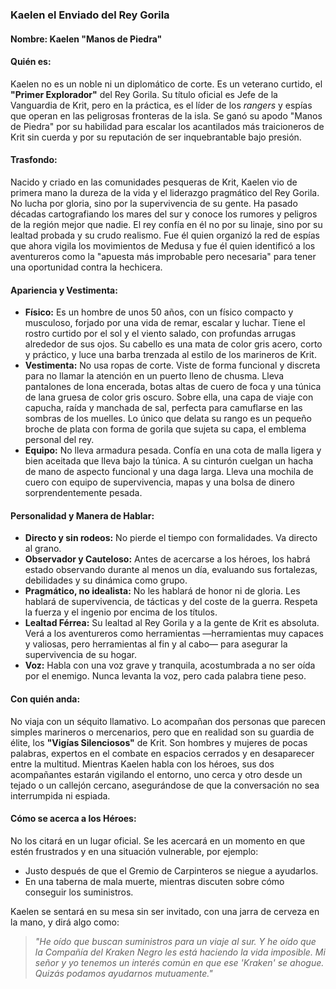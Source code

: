 ### Kaelen el Enviado del Rey Gorila

#### **Nombre:** **Kaelen "Manos de Piedra"**

#### **Quién es:**
Kaelen no es un noble ni un diplomático de corte. Es un veterano curtido, el **"Primer Explorador"** del Rey Gorila. Su título oficial es Jefe de la Vanguardia de Krit, pero en la práctica, es el líder de los *rangers* y espías que operan en las peligrosas fronteras de la isla. Se ganó su apodo "Manos de Piedra" por su habilidad para escalar los acantilados más traicioneros de Krit sin cuerda y por su reputación de ser inquebrantable bajo presión.

#### **Trasfondo:**
Nacido y criado en las comunidades pesqueras de Krit, Kaelen vio de primera mano la dureza de la vida y el liderazgo pragmático del Rey Gorila. No lucha por gloria, sino por la supervivencia de su gente. Ha pasado décadas cartografiando los mares del sur y conoce los rumores y peligros de la región mejor que nadie. El rey confía en él no por su linaje, sino por su lealtad probada y su crudo realismo. Fue él quien organizó la red de espías que ahora vigila los movimientos de Medusa y fue él quien identificó a los aventureros como la "apuesta más improbable pero necesaria" para tener una oportunidad contra la hechicera.

#### **Apariencia y Vestimenta:**
* **Físico:** Es un hombre de unos 50 años, con un físico compacto y musculoso, forjado por una vida de remar, escalar y luchar. Tiene el rostro curtido por el sol y el viento salado, con profundas arrugas alrededor de sus ojos. Su cabello es una mata de color gris acero, corto y práctico, y luce una barba trenzada al estilo de los marineros de Krit.
* **Vestimenta:** No usa ropas de corte. Viste de forma funcional y discreta para no llamar la atención en un puerto lleno de chusma. Lleva pantalones de lona encerada, botas altas de cuero de foca y una túnica de lana gruesa de color gris oscuro. Sobre ella, una capa de viaje con capucha, raída y manchada de sal, perfecta para camuflarse en las sombras de los muelles. Lo único que delata su rango es un pequeño broche de plata con forma de gorila que sujeta su capa, el emblema personal del rey.
* **Equipo:** No lleva armadura pesada. Confía en una cota de malla ligera y bien aceitada que lleva bajo la túnica. A su cinturón cuelgan un hacha de mano de aspecto funcional y una daga larga. Lleva una mochila de cuero con equipo de supervivencia, mapas y una bolsa de dinero sorprendentemente pesada.

#### **Personalidad y Manera de Hablar:**
* **Directo y sin rodeos:** No pierde el tiempo con formalidades. Va directo al grano.
* **Observador y Cauteloso:** Antes de acercarse a los héroes, los habrá estado observando durante al menos un día, evaluando sus fortalezas, debilidades y su dinámica como grupo.
* **Pragmático, no idealista:** No les hablará de honor ni de gloria. Les hablará de supervivencia, de tácticas y del coste de la guerra. Respeta la fuerza y el ingenio por encima de los títulos.
* **Lealtad Férrea:** Su lealtad al Rey Gorila y a la gente de Krit es absoluta. Verá a los aventureros como herramientas —herramientas muy capaces y valiosas, pero herramientas al fin y al cabo— para asegurar la supervivencia de su hogar.
* **Voz:** Habla con una voz grave y tranquila, acostumbrada a no ser oída por el enemigo. Nunca levanta la voz, pero cada palabra tiene peso.

#### **Con quién anda:**
No viaja con un séquito llamativo. Lo acompañan dos personas que parecen simples marineros o mercenarios, pero que en realidad son su guardia de élite, los **"Vigías Silenciosos"** de Krit. Son hombres y mujeres de pocas palabras, expertos en el combate en espacios cerrados y en desaparecer entre la multitud. Mientras Kaelen habla con los héroes, sus dos acompañantes estarán vigilando el entorno, uno cerca y otro desde un tejado o un callejón cercano, asegurándose de que la conversación no sea interrumpida ni espiada.

#### **Cómo se acerca a los Héroes:**
No los citará en un lugar oficial. Se les acercará en un momento en que estén frustrados y en una situación vulnerable, por ejemplo:
* Justo después de que el Gremio de Carpinteros se niegue a ayudarlos.
* En una taberna de mala muerte, mientras discuten sobre cómo conseguir los suministros.

Kaelen se sentará en su mesa sin ser invitado, con una jarra de cerveza en la mano, y dirá algo como:
> *"He oído que buscan suministros para un viaje al sur. Y he oído que la Compañía del Kraken Negro les está haciendo la vida imposible. Mi señor y yo tenemos un interés común en que ese 'Kraken' se ahogue. Quizás podamos ayudarnos mutuamente."*